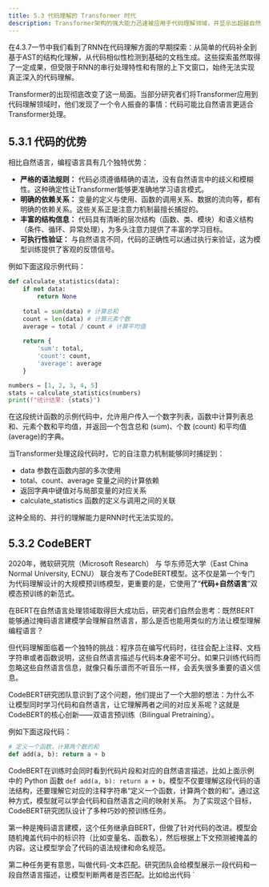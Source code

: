 ```yaml
---
title: 5.3 代码理解的 Transformer 时代
description: Transformer架构的强大能力迅速被应用于代码理解领域，并显示出超越自然语言处理的潜力。模型如CodeBERT通过在代码和其对应的自然语言文档上进行双模态预训练，实现了代码搜索和克隆检测等任务的突破。随后的GraphCodeBERT进一步引入代码的数据流图，显式地建模程序结构，从而获得更深层次的语义理解能力。这标志着AI正从简单地“阅读”代码文本，迈向真正“理解”程序逻辑的时代。
---
```


在4.3.7一节中我们看到了RNN在代码理解方面的早期探索：从简单的代码补全到基于AST的结构化理解，从代码相似性检测到基础的文档生成。这些探索虽然取得了一定成果，但受限于RNN的串行处理特性和有限的上下文窗口，始终无法实现真正深入的代码理解。

Transformer的出现彻底改变了这一局面。当部分研究者们将Transformer应用到代码理解领域时，他们发现了一个令人振奋的事情：代码可能比自然语言更适合Transformer处理。

## 5.3.1 代码的优势

相比自然语言，编程语言具有几个独特优势：

- **严格的语法规则：** 代码必须遵循精确的语法，没有自然语言中的歧义和模糊性。这种确定性让Transformer能够更准确地学习语言模式。
- **明确的依赖关系：** 变量的定义与使用、函数的调用关系、数据的流向等，都有明确的依赖关系。这些关系正是注意力机制最擅长捕捉的。
- **丰富的结构信息：** 代码具有清晰的层次结构（函数、类、模块）和语义结构（条件、循环、异常处理），为多头注意力提供了丰富的学习目标。
- **可执行性验证：** 与自然语言不同，代码的正确性可以通过执行来验证，这为模型训练提供了客观的反馈信号。

例如下面这段示例代码：

```python
def calculate_statistics(data):
    if not data:
        return None
    
    total = sum(data) # 计算总和
    count = len(data) # 计算元素个数
    average = total / count # 计算平均值
    
    return {
        'sum': total,
        'count': count, 
        'average': average
    }

numbers = [1, 2, 3, 4, 5]
stats = calculate_statistics(numbers)
print(f"统计结果: {stats}")
```

在这段统计函数的示例代码中，允许用户传入一个数字列表，函数中计算列表总和、元素个数和平均值，并返回一个包含总和 (sum)、个数 (count) 和平均值 (average)的字典。

当Transformer处理这段代码时，它的自注意力机制能够同时捕捉到：

- data 参数在函数内部的多次使用
- total、count、average 变量之间的计算依赖
- 返回字典中键值对与局部变量的对应关系
- calculate_statistics 函数的定义与调用之间的关联

这种全局的、并行的理解能力是RNN时代无法实现的。


## 5.3.2 CodeBERT

2020年，微软研究院（Microsoft Research） 与 华东师范大学（East China Normal University, ECNU） 联合发布了CodeBERT模型。这不仅是第一个专门为代码理解设计的大规模预训练模型，更重要的是，它使用了“**代码+自然语言**”双模态预训练的新范式。

在BERT在自然语言处理领域取得巨大成功后，研究者们自然会思考：既然BERT能够通过掩码语言建模学会理解自然语言，那么是否也能用类似的方法让模型理解编程语言？

但代码理解面临着一个独特的挑战：程序员在编写代码时，往往会配上注释、文档字符串或者函数说明，这些自然语言描述与代码本身密不可分。如果只训练代码而忽略这些自然语言信息，就像只看乐谱而不听音乐一样，会丢失很多重要的语义信息。

CodeBERT研究团队意识到了这个问题，他们提出了一个大胆的想法：为什么不让模型同时学习代码和自然语言，让它理解两者之间的对应关系呢？这就是CodeBERT的核心创新——双语言预训练（Bilingual Pretraining）。

例如下面这段代码：

```python
# 定义一个函数，计算两个数的和
def add(a, b): return a + b
```

CodeBERT在训练时会同时看到代码片段和对应的自然语言描述，比如上面示例中的 Python 函数 `def add(a, b): return a + b`，模型不仅要理解这段代码的语法结构，还要理解它对应的注释字符串“定义一个函数，计算两个数的和”。通过这种方式，模型就可以学会代码和自然语言之间的映射关系。
为了实现这个目标，CodeBERT研究团队设计了多种巧妙的预训练任务。

第一种是掩码语言建模，这个任务继承自BERT，但做了针对代码的改进。模型会随机掩盖代码中的标识符（比如变量名、函数名），然后根据上下文预测被掩盖的内容。这让模型学会了代码的语法规律和命名规范。

第二种任务更有意思，叫做代码-文本匹配。研究团队会给模型展示一段代码和一段自然语言描述，让模型判断两者是否匹配。比如给出代码 `